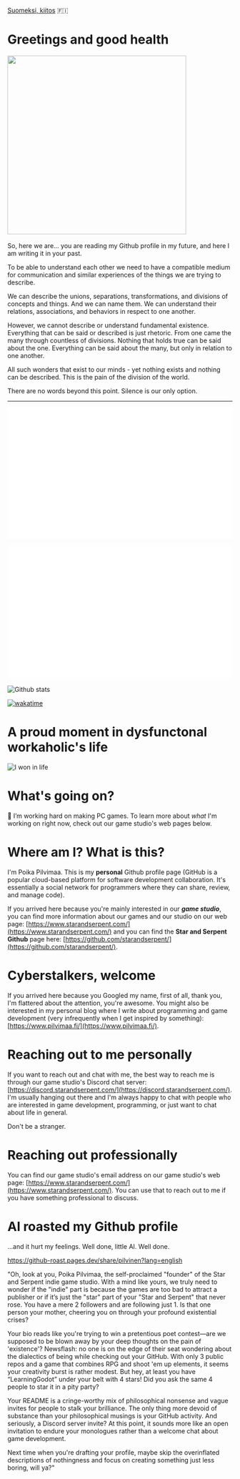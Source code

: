 [Suomeksi, kiitos](README_fi.md) 🇫🇮

# Greetings and good health
<img src="https://github.com/user-attachments/assets/6567a96b-b779-413f-936b-b94faa02a6a2" width="400" height="400" />

So, here we are... you are reading my Github profile in my future, and here I am writing it in your past.

To be able to understand each other we need to have a compatible medium for communication and similar experiences of the things we are trying to describe.

We can describe the unions, separations, transformations, and divisions of concepts and things. And we can name them. We can understand their relations, associations, and behaviors in respect to one another.

However, we cannot describe or understand fundamental existence. Everything that can be said or described is just rhetoric. From one came the many through countless of divisions. Nothing that holds true can be said about the one. Everything can be said about the many, but only in relation to one another.

All such wonders that exist to our minds - yet nothing exists and nothing can be described. This is the pain of the division of the world.

There are no words beyond this point. Silence is our only option.

---

![Github stats](https://raw.githubusercontent.com/Pilvinen/GithubStats/master/generated/overview.svg#gh-dark-mode-only)

![Github stats](https://raw.githubusercontent.com/Pilvinen/GithubStats/master/generated/languages.svg#gh-dark-mode-only)

![Github stats](https://github-readme-stats.vercel.app/api?username=Pilvinen&count_private=true&hide=stars&show_icons=true&theme=dark)

[![wakatime](https://wakatime.com/badge/user/f255368e-4112-40f9-902f-ac79d0ba873d.svg)](https://wakatime.com/@f255368e-4112-40f9-902f-ac79d0ba873d)

# A proud moment in dysfunctonal workaholic's life
![I won in life](https://github.com/user-attachments/assets/f52d1dc0-d2b4-4592-861e-d52ee0bc1795)

# What's going on?

🤔 I’m working hard on making PC games. To learn more about *what* I'm working on right now, check out our game studio's web pages below.

# Where am I? What is this?

I'm Poika Pilvimaa. This is my **personal** Github profile page (GitHub is a popular cloud-based platform for software development collaboration. It's essentially a social network for programmers where they can share, review, and manage code).

If you arrived here because you're mainly interested in our ***game studio***, you can find more information about our games and our studio on our web page: [https://www.starandserpent.com/](https://www.starandserpent.com/) and you can find the **Star and Serpent Github** page here: [https://github.com/starandserpent/](https://github.com/starandserpent/).

# Cyberstalkers, welcome

If you arrived here because you Googled my name, first of all, thank you, I'm flattered about the attention, you're awesome. You might also be interested in my personal blog where I write about programming and game development (very infrequently when I get inspired by something): [https://www.pilvimaa.fi/](https://www.pilvimaa.fi/).

# Reaching out to me personally

If you want to reach out and chat with me, the best way to reach me is through our game studio's Discord chat server: [https://discord.starandserpent.com/](https://discord.starandserpent.com/). I'm usually hanging out there and I'm always happy to chat with people who are interested in game development, programming, or just want to chat about life in general.

Don't be a stranger.

# Reaching out professionally
You can find our game studio's email address on our game studio's web page: [https://www.starandserpent.com/](https://www.starandserpent.com/). You can use that to reach out to me if you have something professional to discuss.

# AI roasted my Github profile
...and it hurt my feelings. Well done, little AI. Well done.

https://github-roast.pages.dev/share/pilvinen?lang=english

"Oh, look at you, Poika Pilvimaa, the self-proclaimed "founder" of the Star and Serpent indie game studio. With a mind like yours, we truly need to wonder if the "indie" part is because the games are too bad to attract a publisher or if it’s just the "star" part of your "Star and Serpent" that never rose. You have a mere 2 followers and are following just 1. Is that one person your mother, cheering you on through your profound existential crises?

Your bio reads like you're trying to win a pretentious poet contest—are we supposed to be blown away by your deep thoughts on the pain of 'existence'? Newsflash: no one is on the edge of their seat wondering about the dialectics of being while checking out your GitHub. With only 3 public repos and a game that combines RPG and shoot 'em up elements, it seems your creativity burst is rather modest. But hey, at least you have “LearningGodot” under your belt with 4 stars! Did you ask the same 4 people to star it in a pity party?

Your README is a cringe-worthy mix of philosophical nonsense and vague invites for people to stalk your brilliance. The only thing more devoid of substance than your philosophical musings is your GitHub activity. And seriously, a Discord server invite? At this point, it sounds more like an open invitation to endure your monologues rather than a welcome chat about game development.

Next time when you're drafting your profile, maybe skip the overinflated descriptions of nothingness and focus on creating something just less boring, will ya?"
